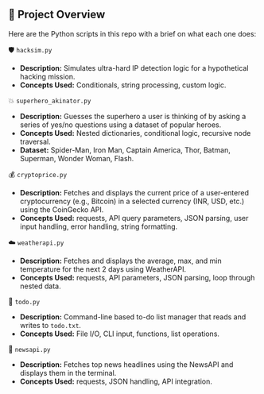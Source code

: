 
## 📁 Project Overview

Here are the Python scripts in this repo with a brief on what each one does:

🛡️ `hacksim.py`  
- **Description:** Simulates ultra-hard IP detection logic for a hypothetical hacking mission.  
- **Concepts Used:** Conditionals, string processing, custom logic.


💥 `superhero_akinator.py`  
- **Description:** Guesses the superhero a user is thinking of by asking a series of yes/no questions using a dataset of popular heroes.  
- **Concepts Used:** Nested dictionaries, conditional logic, recursive node traversal.  
- **Dataset:** Spider-Man, Iron Man, Captain America, Thor, Batman, Superman, Wonder Woman, Flash.  

💰 `cryptoprice.py`  
- **Description:** Fetches and displays the current price of a user-entered cryptocurrency (e.g., Bitcoin) in a selected currency (INR, USD, etc.) using the CoinGecko API.  
- **Concepts Used:** requests, API query parameters, JSON parsing, user input handling, error handling, string formatting.  

☁️ `weatherapi.py`  
- **Description:** Fetches and displays the average, max, and min temperature for the next 2 days using WeatherAPI.  
- **Concepts Used:** requests, API parameters, JSON parsing, loop through nested data.  

📄 `todo.py`  
- **Description:** Command-line based to-do list manager that reads and writes to `todo.txt`.  
- **Concepts Used:** File I/O, CLI input, functions, list operations.  

📰 `newsapi.py`  
- **Description:** Fetches top news headlines using the NewsAPI and displays them in the terminal.  
- **Concepts Used:** requests, JSON handling, API integration.  

 




